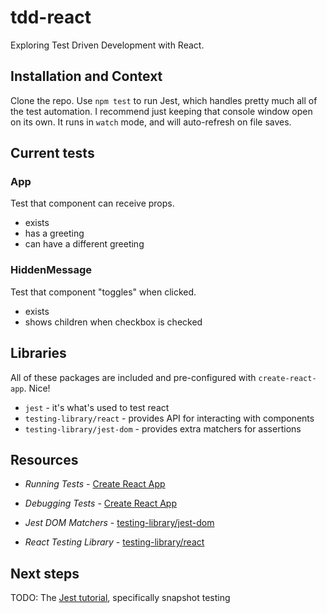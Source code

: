 # tdd-react

Exploring Test Driven Development with React.

## Installation and Context

Clone the repo. Use `npm test` to run Jest, which handles pretty much all of the test automation. I recommend just keeping that console window open on its own. It runs in `watch` mode, and will auto-refresh on file saves.

## Current tests

### App

Test that component can receive props.

- exists
- has a greeting
- can have a different greeting

### HiddenMessage

Test that component "toggles" when clicked.

- exists
- shows children when checkbox is checked

## Libraries

All of these packages are included and pre-configured with `create-react-app`. Nice!

- `jest` - it's what's used to test react
- `testing-library/react` - provides API for interacting with components
- `testing-library/jest-dom` - provides extra matchers for assertions

## Resources

- _Running Tests_ - [Create React App](https://create-react-app.dev/docs/running-tests)

- _Debugging Tests_ - [Create React App](https://create-react-app.dev/docs/debugging-tests)

- _Jest DOM Matchers_ - [testing-library/jest-dom](https://github.com/testing-library/jest-dom)

- _React Testing Library_ - [testing-library/react](https://github.com/testing-library/react-testing-library)

## Next steps

TODO: The [Jest tutorial](https://jestjs.io/docs/en/tutorial-react), specifically snapshot testing
